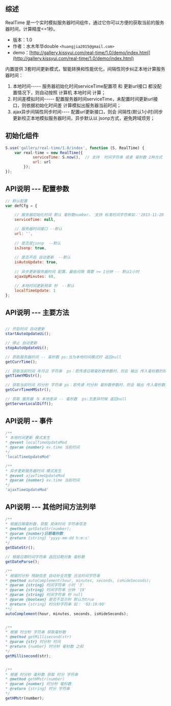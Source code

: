 ## 综述

RealTime 是一个实时模拟服务器时间组件，通过它你可以方便的获取当前的服务器时间，计算精度<=1秒。

* 版本：1.0
* 作者：水木年华double ```<huangjia2015@gmail.com>```
* demo：[http://gallery.kissyui.com/real-time/1.0/demo/index.html](http://gallery.kissyui.com/real-time/1.0/demo/index.html)


内置提供 3套时间更新模式，智能转换和性能优化，间隔性同步纠正本地计算服务器时间：
1. 本地时间----- 服务器初始化时间serviceTime配置项 和 更新url接口 都没配置情况下，则自动按照 计算机 本地时间 计算；  
2. 时间差模拟时间----- 配置服务器时间serviceTime，未配置时间更新url接口，则依据初始化时间差 计算模拟出服务器当前时间； 
3. ajax异步间隔性同步时间---- 配置url更新接口，则会 间隔性(默认1小时)同步更新校正本地模拟服务器时间，异步默认以 jsonp方式，避免跨域烦劳；  
	   

## 初始化组件

```javascript
S.use('gallery/real-time/1.0/index', function (S, RealTime) {
    var real-time = new RealTime({
     		serviceTime: S.now(),  // 支持  时间字符串 或者 毫秒数 2种方式
            url: url    
     	});
});
```

## API说明 --- 配置参数

```javascript
// 默认配置
var defCfg = {

    // 服务器初始化时间 默认 毫秒数number、 支持 标准时间字符串如：'2013-11-20 17:30:32'
    serviceTime: null,

    // 服务器时间接口 --默认
    url: '',
	
	// 是否是jsonp  --默认
	isJsonp: true,
	
	// 是否开启 自动更新  --默认
	isAutoUpdate: true,
	
    // 异步更新服务器时间 配置，最低间隔 需要 >= 1分钟 -- 默认1小时
    ajaxUpMinutes: 60,

    // 本地时间更新频率 秒  --默认
    localTimeUpdate: 1              
};
```    


## API说明 --- 主要方法
    
```javascript

// 开启时间 自动更新
startAutoUpdateUi();

// 停止 自动更新
stopAutoUpdateUi();

// 获取服务器时间 -- 毫秒数 ps:当为本地时间模式时 返回null
getCurrTime();

// 获取当前时间 年月日 字符串  ps：若传递日期毫秒数参数时，则会 输出 传入毫秒数的转化的 年月日 日期字符串
getTimeYMDstr();

// 获取当前时间 时分秒 字符串 ps：若传递 时分秒 毫秒数参数时，则会 输出 传入毫秒数的转化的 时分秒 字符串
getCurrTimeHMSstr();

// 获取 服务器 与 本地差异 -- 毫秒数  ps:无差异时候 返回null
getServerLocalDiff();
```

## API说明 -- 事件

```javascript
/**  
* 本地时间更新 模式发生
* @event localTimeUpdateMod 
* @param {number} ev.time 当前时间
*/
'localTimeUpdateMod'

/**  
* 异步更新服务器时间 模式发生
* @event ajaxTimeUpdateMod  
* @param {number} ev.time 当前时间
*/
'ajaxTimeUpdateMod'
```

## API说明 --- 其他时间方法列举

```javascript
/**
* 根据日期毫秒数，获取 具体时间 字符串信息 
* @method getDateStr(number); 
* @param {number}日期毫秒数
* @return {string} 'yyyy-mm-dd h:m:s'
*/ 
getDateStr();

// 根据日期时间字符串 返回日期对象 毫秒数
getDateParse();

/**
* 根据时分秒 残缺信息 自动补全完整 合法时间字符串
* @method autoComplement(hour, minutes, seconds, isHideSeconds);
* @param {string} 时间字符串 小时 '3'
* @param {string} 时间字符串 分钟 '19'
* @param {string} 时间字符串 秒 null
* @param {boolean} 是否不显示秒 默认为true
* @return {string} 时分秒字符串 如： '03:19:00'
**/ 
autoComplement(hour, minutes, seconds, isHideSeconds);


/**
* 根据 时分秒 字符串 获取毫秒数
* @method getMillisecond(str)
* @param {str} 时分秒 时间
* @return {number} 时分秒 毫秒数 之和
*/
getMillisecond(str);


/**
* 根据 时分秒 毫秒数 获取 时分 字符串
* @method getHMstr(number)
* @param {number} 时分秒 毫秒数
* @return {string} 时分 字符串
*/
getHMstr(number);
```
